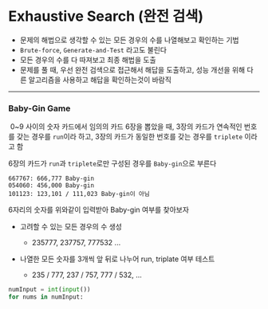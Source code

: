 # Exhaustive Search (완전 검색)

- 문제의 해법으로 생각할 수 있는 모든 경우의 수를 나열해보고 확인하는 기법
- `Brute-force`,  `Generate-and-Test` 라고도 불린다
- 모든 경우의 수를 다 따져보고 최종 해법을 도출
- 문제를 풀 때, 우선 완전 검색으로 접근해서 해답을 도출하고, 성능 개선을 위해 다른 알고리즘을 사용하고 해답을 확인하는것이 바람직

---

### Baby-Gin Game

​	0~9 사이의 숫자 카드에서 임의의 카드 6장을 뽑았을 때, 3장의 카드가 연속적인 번호를 갖는 경우를 `run`이라 하고, 3장의 카드가 동일한 번호를 갖는 경우를 `triplete` 이라고 함

6장의 카드가 `run`과 `triplete`로만 구성된 경우를 `Baby-gin`으로 부른다

```
667767: 666,777 Baby-gin
054060: 456,000 Baby-gin
101123: 123,101 / 111,023 Baby-gin이 아님 
```

6자리의 숫자를 위와같이 입력받아 Baby-gin 여부를 찾아보자

- 고려할 수 있는 모든 경우의 수 생성
  - 235777, 237757, 777532 ...

- 나열한 모든 숫자를 3개씩 앞 뒤로 나누어 run, triplate 여부 테스트
  - 235 / 777,  237 / 757,  777 / 532, ...

```python
numInput = int(input())
for nums in numInput:
    
```

